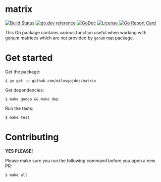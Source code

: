 # matrix

[![Build Status](https://github.com/milosgajdos/matrix/workflows/CI/badge.svg)](https://github.com/milosgajdos/matrix/actions?query=workflow%3ACI)
[![go.dev reference](https://img.shields.io/badge/go.dev-reference-007d9c?logo=go&logoColor=white&style=flat-square)](https://pkg.go.dev/github.com/milosgajdos/matrix)
[![GoDoc](https://godoc.org/github.com/milosgajdos/matrix?status.svg)](https://godoc.org/github.com/milosgajdos/matrix)
[![License](https://img.shields.io/:license-apache-blue.svg)](https://opensource.org/licenses/Apache-2.0)
[![Go Report Card](https://goreportcard.com/badge/milosgajdos/matrix)](https://goreportcard.com/report/github.com/milosgajdos/matrix)

This Go package contains various function useful when working with [gonum](https://www.gonum.org) matrices which are not provided by `gonum` [mat](https://godoc.org/gonum.org/v1/gonum/mat) package.

# Get started

Get the package:
```
$ go get -u github.com/milosgajdos/matrix
```

Get dependencies:
```
$ make godep && make dep
```

Run the tests:
```
$ make test
```

# Contributing

**YES PLEASE!**

Please make sure you run the following command before you open a new PR:
```shell
$ make all
```
